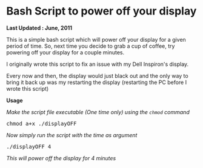 Bash Script to power off your display
=========================================

**Last Updated : June, 2011**

This is a simple bash script which will power off your display for a given period of time. So, next time you decide to grab a cup of coffee, try powering off your display for a couple minutes.

I originally wrote this script to fix an issue with my Dell Inspiron's display.

Every now and then, the  display would just black out and the only way to bring it back up was my restarting the display (restarting the PC before I wrote this script)

**Usage**

*Make the script file executable (One time only) using the `chmod` command*

<pre>
chmod a+x ./displayOFF
</pre>

*Now simply run the script with the time as argument*

<pre>
./displayOFF 4
</pre>

*This will power off the display for 4 minutes*
